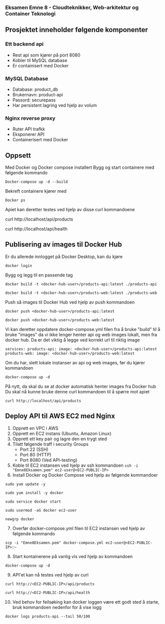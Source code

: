 ### Eksamen Emne 8 - Cloudteknikker, Web-arkitektur og Container Teknologi

## Prosjektet inneholder følgende komponenter

### Ett backend api

- Rest api som kjører på port 8080
- Kobler til MySQL database
- Er containisert med Docker

### MySQL Database

- Database: product_db
- Brukernavn: product-api
- Passord: securepass
- Har persistent lagring ved hjelp av volum

### Nginx reverse proxy

- Ruter API trafkk
- Eksponerer API
- Containerisert med Docker

## Oppsett

Med Docker og Docker compose installert
Bygg og start containere med følgende kommando

`Docker-compose up -d --build`

Bekreft containere kjører med

`Docker ps`

Apiet kan deretter testes ved hjelp av disse curl kommandoene

curl http://localhost/api/products

curl http://localhost/api/health

## Publisering av images til Docker Hub

Er du allerede innlogget på Docker Desktop, kan du kjøre

`docker login`

Bygg og legg til en passende tag

`docker build -t <docker-hub-user>/products-api:latest ./products-api`

`docker build -t <docker-hub-user>/products-web:latest ./products-web`

Push så images til Docker Hub ved hjelp av push kommandoen

`docker push <docker-hub-user>/products-api:latest`

`docker push <docker-hub-user>/products-web:latest`

Vi kan deretter oppdatere docker-compose.yml filen fra å bruke "build" til å bruke "images" da vi ikke lenger henter api
og web images lokalt, men fra docker hub.
Da er det viktig å legge ved korrekt url til riktig image

`services:
  products-api:
    image: <docker-hub-user>/products-api:latest
  products-web:
    image: <docker-hub-user>/products-web:latest`

Om du har, slett lokale instanser av api og web images, før du kjører kommandoen

`docker-compose up -d`

På nytt, da skal du se at docker automatisk henter images fra Docker hub
Du skal nå kunne bruke denne curl kommandoen til å spørre mot apiet

`curl http://localhost/api/products`

## Deploy API til AWS EC2 med Nginx

1. Opprett en VPC i AWS
2. Opprett en EC2 instans (Ubuntu, Amazon Linux)
3. Opprett ett key pair og lagre den en trygt sted
4. Tilatt følgende traff i security Groups
    - Port 22 (SSH)
    - Port 80 (HTTP)
    - Port 8080 (Ved API-testing)
5. Koble til EC2 instansen ved hjelp av ssh kommandoen
   `ssh -i "Emne8Eksamen.pem" ec2-user@<EC2-PUBLIC-IP>`
6. Install Docker og Docker Compose ved hjelp av følgende kommandoer

`sudo yum update -y`

`sudo yum install -y docker`

`sudo service docker start`

`sudo usermod -aG docker ec2-user`

`newgrp docker`

7. Overfør docker-compose.yml filen til EC2 instansen ved hjelp av følgende kommando

`scp -i "Emne8Eksamen.pem" docker-compose.yml ec2-user@<EC2-PUBLIC-IP>:~`

8. Start kontainerene på vanlig vis ved hjelp av kommandoen

`docker-compose up -d`

9. API'et kan nå testes ved hjelp av curl

`curl http://<EC2-PUBLIC-IP>/api/products`

`curl http://<EC2-PUBLIC-IP>/api/health`

10. Ved behov for feilsøking kan docker loggen være ett godt sted å starte, bruk kommandoen nedenfor for å vise logg

`docker logs products-api --tail 50/100`
